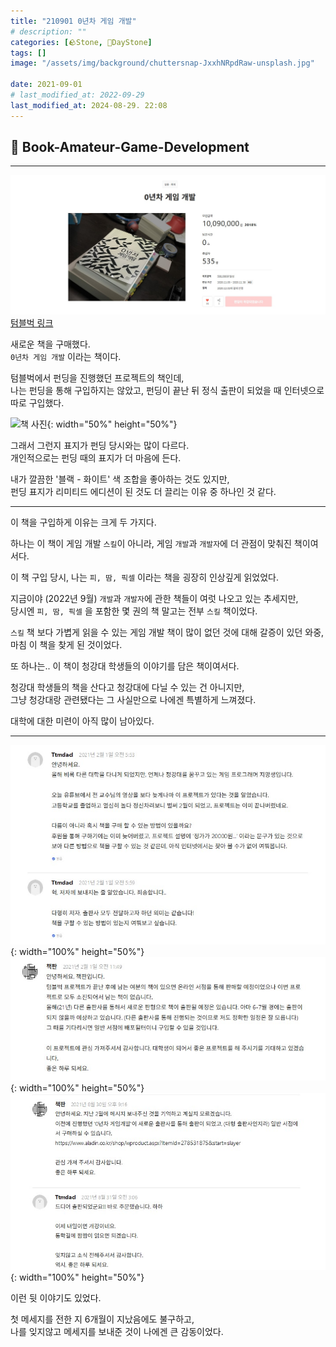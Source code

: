 ```yaml
---
title: "210901 0년차 게임 개발"
# description: ""
categories: [🪨Stone, 🌱DayStone]
tags: []
image: "/assets/img/background/chuttersnap-JxxhNRpdRaw-unsplash.jpg"

date: 2021-09-01
# last_modified_at: 2022-09-29
last_modified_at: 2024-08-29. 22:08
---
```


## 🗿 Book-Amateur-Game-Development

---

![텀블벅 메인](/assets/img/post/stone/2021/210901-0000.jpg)
[텀블벅 링크](https://www.tumblbug.com/gamedev0th)

새로운 책을 구매했다.  
`0년차 게임 개발` 이라는 책이다.

텀블벅에서 펀딩을 진행했던 프로젝트의 책인데,  
나는 펀딩을 통해 구입하지는 않았고, 펀딩이 끝난 뒤 정식 출판이 되었을 때 인터넷으로 따로 구입했다.

![책 사진](/assets/img/post/stone/2021/210901-0001.jpg){: width="50%" height="50%"}

그래서 그런지 표지가 펀딩 당시와는 많이 다르다.  
개인적으로는 펀딩 때의 표지가 더 마음에 든다.  

내가 깔끔한 '블랙 - 화이트' 색 조합을 좋아하는 것도 있지만,  
펀딩 표지가 리미티드 에디션이 된 것도 더 끌리는 이유 중 하나인 것 같다.

---

이 책을 구입하게 이유는 크게 두 가지다.

하나는 이 책이 게임 개발 `스킬`이 아니라, 게임 `개발`과 `개발자`에 더 관점이 맞춰진 책이여서다.  

이 책 구입 당시, 나는 `피, 땀, 픽셀` 이라는 책을 굉장히 인상깊게 읽었었다.  

지금이야 (2022년 9월) `개발`과 `개발자`에 관한 책들이 여럿 나오고 있는 추세지만,  
당시엔 `피, 땀, 픽셀` 을 포함한 몇 권의 책 말고는 전부 `스킬` 책이었다.  

`스킬` 책 보다 가볍게 읽을 수 있는 게임 개발 책이 많이 없던 것에 대해 갈증이 있던 와중,  
마침 이 책을 찾게 된 것이었다.

또 하나는.. 이 책이 청강대 학생들의 이야기를 담은 책이여서다.

청강대 학생들의 책을 산다고 청강대에 다닐 수 있는 건 아니지만,  
그냥 청강대랑 관련됐다는 그 사실만으로 나에겐 특별하게 느껴졌다.

대학에 대한 미련이 아직 많이 남아있다.

---

![텀블벅 메세지 0](/assets/img/post/stone/2021/210901-0002.jpg){: width="100%" height="50%"}
![텀블벅 메세지 1](/assets/img/post/stone/2021/210901-0003.jpg){: width="100%" height="50%"}
![텀블벅 메세지 2](/assets/img/post/stone/2021/210901-0004.jpg){: width="100%" height="50%"}

이런 뒷 이야기도 있었다.  

첫 메세지를 전한 지 6개월이 지났음에도 불구하고,  
나를 잊지않고 메세지를 보내준 것이 나에겐 큰 감동이었다.

